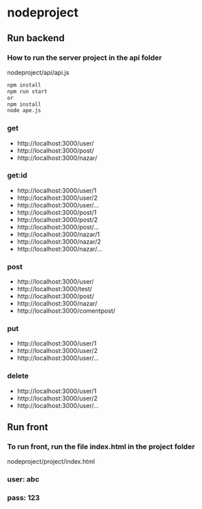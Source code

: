 # nodeproject

## Run backend
### How to run the server project in the api folder
nodeproject/api/api.js
```bash
npm install
npm run start
or
npm install
node ape.js
```

### get
- http://localhost:3000/user/
- http://localhost:3000/post/
- http://localhost:3000/nazar/
### get:id
- http://localhost:3000/user/1
- http://localhost:3000/user/2
- http://localhost:3000/user/...
- http://localhost:3000/post/1
- http://localhost:3000/post/2
- http://localhost:3000/post/...
- http://localhost:3000/nazar/1
- http://localhost:3000/nazar/2
- http://localhost:3000/nazar/...
### post
- http://localhost:3000/user/
- http://localhost:3000/test/
- http://localhost:3000/post/
- http://localhost:3000/nazar/
- http://localhost:3000/comentpost/
### put
- http://localhost:3000/user/1
- http://localhost:3000/user/2
- http://localhost:3000/user/...
### delete
- http://localhost:3000/user/1
- http://localhost:3000/user/2
- http://localhost:3000/user/...

## Run front
### To run front, run the file index.html in the project folder
nodeproject/project/index.html

### user: abc
### pass: 123
